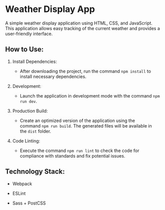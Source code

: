 ﻿# Weather Display App

A simple weather display application using HTML, CSS, and JavaScript. This application allows easy tracking of the current weather and provides a user-friendly interface.

## How to Use:

1.  Install Dependencies:

    - After downloading the project, run the command `npm install` to install necessary dependencies.

2.  Development:

    - Launch the application in development mode with the command `npm run dev`.

3.  Production Build:

    - Create an optimized version of the application using the command `npm run build`. The generated files will be available in the `dist` folder.

4.  Code Linting:

    - Execute the command `npm run lint` to check the code for compliance with standards and fix potential issues.

## Technology Stack:

- Webpack

- ESLint

- Sass + PostCSS
